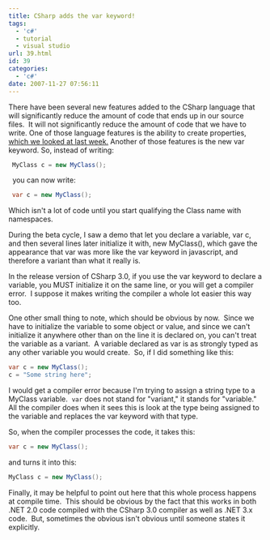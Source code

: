 ```yaml
---
title: CSharp adds the var keyword!
tags:
  - 'c#'
  - tutorial
  - visual studio
url: 39.html
id: 39
categories:
  - 'c#'
date: 2007-11-27 07:56:11
---
```


There have been several new features added to the CSharp language that will significantly reduce the amount of code that ends up in our source files.  It will not significantly reduce the amount of code that we have to write. One of those language features is the ability to create properties, [which we looked at last week.](/2007/11/22/simple-properties-in-c-35/ "Simple properties in CSharp") Another of those features is the new var keyword. So, instead of writing:

<!-- more -->

``` csharp
 MyClass c = new MyClass();
 ```

  you can now write:

``` csharp
 var c = new MyClass();
 ```

Which isn't a lot of code until you start qualifying the Class name with namespaces.

During the beta cycle, I saw a demo that let you declare a variable, var c, and then several lines later initialize it with, new MyClass(), which gave the appearance that var was more like the var keyword in javascript, and therefore a variant than what it really is.

In the release version of CSharp 3.0, if you use the var keyword to declare a variable, you MUST initialize it on the same line, or you will get a compiler error.  I suppose it makes writing the compiler a whole lot easier this way too.

One other small thing to note, which should be obvious by now.  Since we have to initialize the variable to some object or value, and since we can't initialize it anywhere other than on the line it is declared on, you can't treat the variable as a variant.  A variable declared as var is as strongly typed as any other variable you would create.  So, if I did something like this:

``` csharp
var c = new MyClass();
c = "Some string here";
```

I would get a compiler error because I'm trying to assign a string type to a MyClass variable.  `var` does not stand for "variant," it stands for "variable."  All the compiler does when it sees this is look at the type being assigned to the variable and replaces the var keyword with that type.

So, when the compiler processes the code, it takes this:

``` csharp
var c = new MyClass();
```

and turns it into this:

``` csharp
MyClass c = new MyClass();
```

Finally, it may be helpful to point out here that this whole process happens at compile time.  This should be obvious by the fact that this works in both .NET 2.0 code compiled with the CSharp 3.0 compiler as well as .NET 3.x code.  But, sometimes the obvious isn't obvious until someone states it explicitly.
